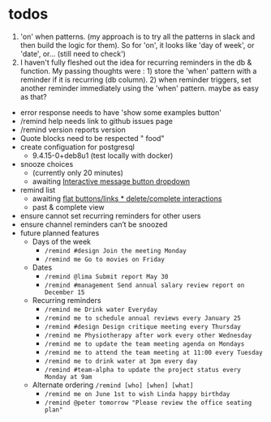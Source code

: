 # todos 

1. 'on' when patterns.  (my approach is to try all the patterns in slack and then build the logic for them).  So for 'on', it looks like 'day of week', or 'date', or... (still need to check')
1. I haven't fully fleshed out the idea for recurring reminders in the db & function.   My passing thoughts were : 1) store the 'when' pattern with a reminder if it is recurring (db column).  2) when reminder triggers, set another reminder immediately using the 'when' pattern.   maybe as easy as that?   

* error response needs to have 'show some examples button'
* /remind help needs link to github issues page
* /remind version reports version
* Quote blocks need to be respected " food"
* create configuation for postgresql
  * 9.4.15-0+deb8u1  (test locally with docker)
* snooze choices 
  * (currently only 20 minutes)
  * awaiting [Interactive message button dropdown](https://forum.mattermost.org/t/interactive-message-button-dropdown/5219)   
* remind list 
  * awaiting [flat buttons/links * delete/complete interactions](https://forum.mattermost.org/t/interactive-flat-message-button-links/5220)
  * past & complete view
* ensure cannot set recurring reminders for other users
* ensure channel reminders can’t be snoozed
* future planned features
  * Days of the week
    * `/remind #design Join the meeting Monday`
    * `/remind me Go to movies on Friday`
  * Dates
    * `/remind @lima Submit report May 30`
    * `/remind #management Send annual salary review report on December 15`
  * Recurring reminders
    * `/remind me Drink water Everyday`
    * `/remind me to schedule annual reviews every January 25`
    * `/remind #design Design critique meeting every Thursday`
    * `/remind me Physiotherapy after work every other Wednesday`
    * `/remind me to update the team meeting agenda on Mondays`
    * `/remind me to attend the team meeting at 11:00 every Tuesday`
    * `/remind me to drink water at 3pm every day`
    * `/remind #team-alpha to update the project status every Monday at 9am`
  * Alternate ordering `/remind [who] [when] [what]`
    * `/remind me on June 1st to wish Linda happy birthday`
    * `/remind @peter tomorrow "Please review the office seating plan"`
